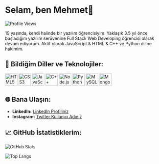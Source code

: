 # Selam, ben Mehmet👋

![Profile Views](https://komarev.com/ghpvc/?username=kullaniciadiniz&color=blue)

 19 yaşında, kendi halinde bir yazılım öğrencisiyim. Yaklaşık 3.5 yıl önce başladığım yazılım serüvenine Full Stack Web Developing öğrencisi olarak devam ediyorum. Aktif olarak JavaScript & HTML & C++ ve Python diline hakimim.

## 🚀 Bildiğim Diller ve Teknolojiler:

<p align="left">
  <img src="https://cdn.jsdelivr.net/gh/devicons/devicon/icons/html5/html5-original.svg" alt="HTML5" width="40" height="40"/>
  <img src="https://cdn.jsdelivr.net/gh/devicons/devicon/icons/css3/css3-original.svg" alt="CSS3" width="40" height="40"/>
  <img src="https://cdn.jsdelivr.net/gh/devicons/devicon/icons/javascript/javascript-original.svg" alt="JavaScript" width="40" height="40"/>
  <img src="https://cdn.jsdelivr.net/gh/devicons/devicon/icons/html5/cplusplus-original.svg" alt="C++" width="40" height="40"/>
  <img src="https://cdn.jsdelivr.net/gh/devicons/devicon/icons/nodejs/nodejs-original.svg" alt="Node.js" width="40" height="40"/>
  <img src="https://cdn.jsdelivr.net/gh/devicons/devicon/icons/python/python-original.svg" alt="Python" width="40" height="40"/>
  <img src="https://cdn.jsdelivr.net/gh/devicons/devicon/icons/mysql/mysql-original.svg" alt="MySQL" width="40" height="40"/>
  <img src="https://cdn.jsdelivr.net/gh/devicons/devicon/icons/mongodb/mongodb-original.svg" alt="MongoDB" width="40" height="40"/>
</p>

## 🌐 Bana Ulaşın:

- **LinkedIn:** [LinkedIn Profiliniz](https://www.linkedin.com/in/mehmet-uğurluakdoğan)
- **Instagram:** [Twitter Kullanıcı Adınız](https://www.instagram.com/mhmt.x0/)

## 📈 GitHub İstatistiklerim:

![GitHub Stats](https://github-readme-stats.vercel.app/api?username=kullaniciadiniz&show_icons=true&theme=light)

![Top Langs](https://github-readme-stats.vercel.app/api/top-langs/?username=kullaniciadiniz&layout=compact&theme=light)




<!---
mhmtx4/mhmtx4 is a ✨ special ✨ repository because its `README.md` (this file) appears on your GitHub profile.
You can click the Preview link to take a look at your changes.
--->
